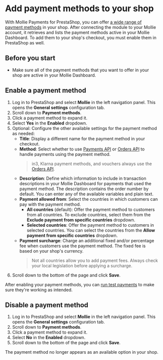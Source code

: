 # Add payment methods to your shop

With Mollie Payments for PrestaShop, you can offer [a wide range of
payment methods](available-payment-methods) in your shop. After connecting the module to your Mollie
account, it retrieves and lists the payment methods active in your
Mollie Dashboard. To add them to your shop's checkout, you must enable them in
PrestaShop as well.

## Before you start

  - Make sure all of the payment methods that you want to offer in your
    shop are active in your Mollie Dashboard.

## Enable a payment method

1. Log in to PrestaShop and select **Mollie** in the left
navigation panel. This opens the **General settings** configuration tab.
2. Scroll down to **Payment methods**.
3. Click a payment method to expand it.
4. Select **Yes** in the **Enabled** dropdown.
5. Optional: Configure the other available settings for the payment method
as needed:
    - **Title**: Display a different name for the payment method in your
    checkout.
    - **Method**: Select whether to use [Payments
    API](https://docs.mollie.com/reference/v2/payments-api/overview) or
    [Orders
    API](https://docs.mollie.com/reference/v2/orders-api/overview/) to
    handle payments using the payment method.
      > in3, Klarna payment methods, and vouchers always use the [Orders
    API](https://docs.mollie.com/reference/v2/orders-api/overview/).
    - **Description**: Define which information to include in transaction
    descriptions in your Mollie Dashboard for payments that used the
    payment method. The description contains the order number by
    default. You can enter any of the available variables and plain
    text.
    - **Payment allowed from**: Select the countries in which customers can
    pay with the payment method.
      - **All countries** (default): Offer the payment method to customers
        from all countries. To exclude countries, select them from the
        **Exclude payment from specific countries** dropdown.
      - **Selected countries**: Offer the payment method to customers in
        selected countries. You can select the countries from the **Allow
        payment from specific countries** dropdown.
    - **Payment surcharge**: Charge an additional fixed and/or percentage fee
    when customers use the payment method. The fixed fee is based on
    your shop's currency.
      > Not all countries allow you to add payment fees. Always check your
    local legislation before applying a surcharge.
6. Scroll down to the bottom of the page and click **Save**.

After enabling your payment methods, you can [run test
payments](run-test-payments) to make sure
they're working as intended.

## Disable a payment method

1. Log in to PrestaShop and select **Mollie** in the left
navigation panel. This opens the **General settings** configuration tab.
2. Scroll down to **Payment methods**.
3. Click a payment method to expand it.
4. Select **No** in the **Enabled** dropdown.
5. Scroll down to the bottom of the page and click **Save**.

The payment method no longer appears as an available option in your
shop.
